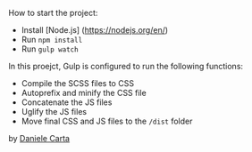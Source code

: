 How to start the project:

- Install [Node.js] (https://nodejs.org/en/)
- Run `npm install`
- Run `gulp watch`

In this proejct, Gulp is configured to run the following functions:

* Compile the SCSS files to CSS
* Autoprefix and minify the CSS file
* Concatenate the JS files
* Uglify the JS files
* Move final CSS and JS files to the `/dist` folder

by <a href="https://www.linkedin.com/in/daniele-carta-lugano/?locale=it_IT">Daniele Carta</a>
